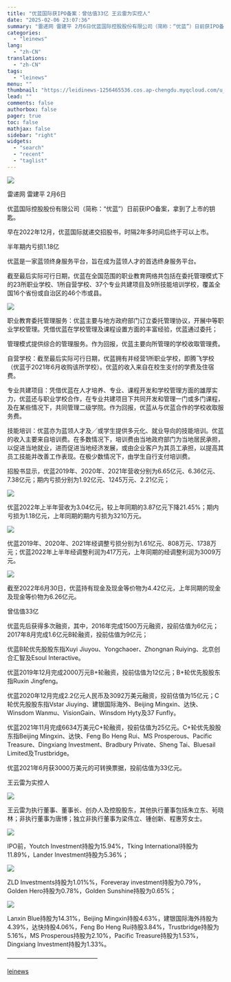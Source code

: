```yaml
---
title: "优蓝国际获IPO备案：曾估值33亿 王云雷为实控人"
date: "2025-02-06 23:07:36"
summary: "雷递网 雷建平 2月6日优蓝国际控股股份有限公司（简称：“优蓝”）日前获IPO备案，拿到了上市的钥匙..."
categories:
  - "leinews"
lang:
  - "zh-CN"
translations:
  - "zh-CN"
tags:
  - "leinews"
menu: ""
thumbnail: "https://leidinews-1256465536.cos.ap-chengdu.myqcloud.com/u_News/20250206/6387448005281017758585736.jpeg"
lead: ""
comments: false
authorbox: false
pager: true
toc: false
mathjax: false
sidebar: "right"
widgets:
  - "search"
  - "recent"
  - "taglist"
---
```


![](https://p26-sign.toutiaoimg.com/tos-cn-i-axegupay5k/60fb34f06e1247139d07c0491b0e8bd7~tplv-tt-origin-web:gif.jpeg?_iz=58558&from=article.pc_detail&lk3s=953192f4&x-expires=1739459054&x-signature=qX81ol7szZ36W0AABZKI7%2B5PM90%3D)

雷递网 雷建平 2月6日  


优蓝国际控股股份有限公司（简称：“优蓝”）日前获IPO备案，拿到了上市的钥匙。

早在2022年12月，优蓝国际就递交招股书，时隔2年多时间后终于可以上市。

半年期内亏损1.18亿

优蓝是一家蓝领终身服务平台，旨在成为蓝领人才的首选终身服务平台。

截至最后实际可行日期，优蓝在全国范围的职业教育网络共包括在委托管理模式下的23所职业学校、1所自营学校、37个专业共建项目及9所技能培训学校，覆盖全国16个省份或自治区的46个市或县。

![](https://p3-sign.toutiaoimg.com/tos-cn-i-6w9my0ksvp/2e3683673e1a43eeaf10cd0297793ec1~tplv-tt-origin-web:gif.jpeg?_iz=58558&from=article.pc_detail&lk3s=953192f4&x-expires=1739459054&x-signature=p7A3aJXXD40hzVs64a4ujUbAKQA%3D)

职业教育委托管理服务：优蓝主要与地方政府部门订立委托管理协议，开展中等职业学校管理。凭借优蓝在学校管理及课程设置方面的丰富经验，优蓝通过委托；  


管理模式提供综合的管理服务。作为回报，优蓝主要向所管理的学校收取管理费。

自营学校：截至最后实际可行日期，优蓝拥有并经营1所职业学校，即腾飞学校（优蓝于2021年6月收购该所学校）。优蓝的收入来自在校生支付的学费及住宿费。

专业共建项目：凭借优蓝在人才培养、专业、课程开发和学校管理方面的雄厚实力，优蓝还与职业学校合作，在专业共建项目下共同开发和管理一门或多门课程，及在某些情况下，共同管理二级学院。作为回报，优蓝从与优蓝合作的学校收取服务费。

技能培训：优蓝亦为蓝领人才及╱或学生提供多元化、就业导向的技能培训。优蓝的收入主要来自培训费。在多数情况下，培训费由当地政府部门为当地居民承担，以促进当地就业，进而促进当地经济发展，或由企业客户为其员工承担，以提高其员工技能并改善工作表现。在极少数情况下，由学生自行支付培训费。

招股书显示，优蓝2019年、2020年、2021年营收分别为6.65亿元、6.36亿元、7.38亿元；期内亏损分别为1.92亿元、1245万元、2.21亿元；

![](https://p3-sign.toutiaoimg.com/tos-cn-i-6w9my0ksvp/c5cb62cc6a3b480894cca8525c291b3c~tplv-tt-origin-web:gif.jpeg?_iz=58558&from=article.pc_detail&lk3s=953192f4&x-expires=1739459054&x-signature=7h5sVZI%2BUukMNGft9VvQIlpsKCQ%3D)

优蓝2022年上半年营收为3.04亿元，较上年同期的3.87亿元下降21.45%；期内亏损为1.18亿元，上年同期的期内亏损为3210万元。

![](https://p3-sign.toutiaoimg.com/tos-cn-i-6w9my0ksvp/9a432c9436bd4aab9f37ab7f7b9d1f9e~tplv-tt-origin-web:gif.jpeg?_iz=58558&from=article.pc_detail&lk3s=953192f4&x-expires=1739459054&x-signature=Bd50Shl6WFat7Z%2FnDugQjAWrUd8%3D)

优蓝2019年、2020年、2021年经调整亏损分别为1.61亿元、808万元、1738万元；优蓝2022年上半年经调整利润为417万元，上年同期的经调整利润为3009万元。

![](https://p3-sign.toutiaoimg.com/tos-cn-i-6w9my0ksvp/0dd7d83369d84c4288b30c8a29d16533~tplv-tt-origin-web:gif.jpeg?_iz=58558&from=article.pc_detail&lk3s=953192f4&x-expires=1739459054&x-signature=D4qTWnwb3YsPOIDmWFmpdb2BpSU%3D)

截至2022年6月30日，优蓝持有现金及现金等价物为4.42亿元，上年同期的现金及现金等价物为6.26亿元。

曾估值33亿

优蓝先后获得多次融资，其中，2016年完成1500万元融资，投前估值为6亿元；2017年8月完成1.6亿元B轮融资，投前估值为9亿元；

优蓝B轮优先股股东指Xuyi Jiuyou、Yongchaoer、Zhongnan Ruiying、北京创合汇智及Esoul Interactive。

优蓝2019年12月完成2000万元B+轮融资，投前估值为12亿元；B+轮优先股股东指Ruxin Jingfeng。

优蓝2020年12月完成2.2亿元人民币及3092万美元融资，投前估值为15亿元；C轮优先股股东指Vstar Jiuying、建银国际海外、Beijing Mingxin、达快、Winsdom Wanmu、VisionGain、Winsdom Hyty及37 Funfly。

优蓝2021年11月完成6634万美元C+轮融资，投前估值为25亿元。C+轮优先股股东指Beijing Mingxin、达快、Feng Bo Heng Rui、MS Prosperous、Pacific Treasure、Dingxiang Investment、Bradbury Private、Sheng Tai、Bluesail Limited及Trustbridge。

优蓝2021年6月获3000万美元的可转换票据，投前估值为33亿元。

王云雷为实控人

![](https://p3-sign.toutiaoimg.com/tos-cn-i-6w9my0ksvp/15acfb84379845769e9393df8b6bd3aa~tplv-tt-origin-web:gif.jpeg?_iz=58558&from=article.pc_detail&lk3s=953192f4&x-expires=1739459054&x-signature=WNjtF3ZBog7VsxoqODPGG9zTPVs%3D)

王云雷为执行董事、董事长、创办人及控股股东，其他执行董事包括朱立东、茍晓林；非执行董事为唐博；独立非执行董事为梁伟立、锺创新、程惠芳女士。

![](https://p3-sign.toutiaoimg.com/tos-cn-i-6w9my0ksvp/db17d89b77504e83850559e63391212b~tplv-tt-origin-web:gif.jpeg?_iz=58558&from=article.pc_detail&lk3s=953192f4&x-expires=1739459054&x-signature=s4pchXp3q%2FLx4D2WsC1vykUGhDs%3D)

IPO前，Youtch Investment持股为15.94%，Tking International持股为11.89%，Lander Investment持股为5.36%；

![](https://p3-sign.toutiaoimg.com/tos-cn-i-6w9my0ksvp/1f5b7d09f98e4b178680c4c96bc194e1~tplv-tt-origin-web:gif.jpeg?_iz=58558&from=article.pc_detail&lk3s=953192f4&x-expires=1739459054&x-signature=maSYCx0hWTWdsCrumDVjHmmmy%2BQ%3D)

ZLD Investments持股为1.01%%，Foreveray investment持股为0.79%，Golden Hero持股为0.78%，Golden Sunshine持股为0.65%；

![](https://p26-sign.toutiaoimg.com/tos-cn-i-6w9my0ksvp/f2f089ce226d49bab47874546647e98b~tplv-tt-origin-web:gif.jpeg?_iz=58558&from=article.pc_detail&lk3s=953192f4&x-expires=1739459054&x-signature=5MKZ%2F%2FpLrBQdw04X8zXxODcM90U%3D)

Lanxin Blue持股为14.31%，Beijing Mingxin持股4.63%，建银国际海外持股为4.39%，达快持股4.06%，Feng Bo Heng Rui持股3.84%，Trustbridge持股为5.16%，MS Prosperous持股为2.10%，Pacific Treasure持股为1.53%，Dingxiang Investment持股为1.33%。

———————————————

[leinews](https://www.leinews.com/n28968/detail.html)
